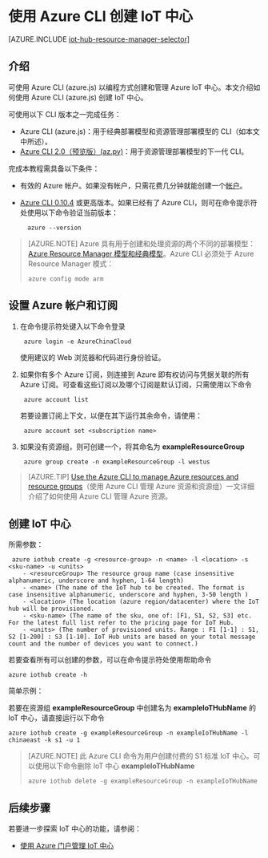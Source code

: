 <properties
    pageTitle="使用 Azure CLI (azure.js) 创建 IoT 中心 | Azure"
    description="如何使用跨平台的 Azure CLI (azure.js) 创建 Azure IoT 中心。"
    services="iot-hub"
    documentationcenter=".net"
    author="BeatriceOltean"
    manager="timlt"
    editor="" />
<tags
    ms.assetid="46a17831-650c-41d9-b228-445c5bb423d3"
    ms.service="iot-hub"
    ms.devlang="multiple"
    ms.topic="article"
    ms.tgt_pltfrm="na"
    ms.workload="na"
    ms.date="09/21/2016"
    wacn.date="01/23/2017"
    ms.author="boltean" />  


# 使用 Azure CLI 创建 IoT 中心
[AZURE.INCLUDE [iot-hub-resource-manager-selector](../../includes/iot-hub-resource-manager-selector.md)]

## 介绍
可使用 Azure CLI (azure.js) 以编程方式创建和管理 Azure IoT 中心。本文介绍如何使用 Azure CLI (azure.js) 创建 IoT 中心。

可使用以下 CLI 版本之一完成任务：

* Azure CLI (azure.js)：用于经典部署模型和资源管理部署模型的 CLI（如本文中所述）。
* [Azure CLI 2.0（预览版）(az.py)](/documentation/articles/iot-hub-create-using-cli/)：用于资源管理部署模型的下一代 CLI。

完成本教程需具备以下条件：

* 有效的 Azure 帐户。如果没有帐户，只需花费几分钟就能创建一个[帐户][lnk-free-trial]。
* [Azure CLI 0.10.4][lnk-CLI-install] 或更高版本。如果已经有了 Azure CLI，则可在命令提示符处使用以下命令验证当前版本：
  
        azure --version
  

> [AZURE.NOTE]
Azure 具有用于创建和处理资源的两个不同的部署模型：[Azure Resource Manager 模型和经典模型](/documentation/articles/resource-manager-deployment-model/)。Azure CLI 必须处于 Azure Resource Manager 模式：
> 
> `azure config mode arm`
> 

## 设置 Azure 帐户和订阅
1. 在命令提示符处键入以下命令登录
   
   
        azure login -e AzureChinaCloud
   
   使用建议的 Web 浏览器和代码进行身份验证。
2. 如果你有多个 Azure 订阅，则连接到 Azure 即有权访问与凭据关联的所有 Azure 订阅。可查看这些订阅以及哪个订阅是默认订阅，只需使用以下命令
   
   
        azure account list 
   

   若要设置订阅上下文，以便在其下运行其余命令，请使用：

   
        azure account set <subscription name>
   

3. 如果没有资源组，则可创建一个，将其命名为 **exampleResourceGroup**
   
        azure group create -n exampleResourceGroup -l westus
   

> [AZURE.TIP]
[Use the Azure CLI to manage Azure resources and resource groups][lnk-CLI-arm]（使用 Azure CLI 管理 Azure 资源和资源组）一文详细介绍了如何使用 Azure CLI 管理 Azure 资源。
> 
> 

## 创建 IoT 中心
所需参数：


     azure iothub create -g <resource-group> -n <name> -l <location> -s <sku-name> -u <units>  
        - <resourceGroup> The resource group name (case insensitive alphanumeric, underscore and hyphen, 1-64 length)
        - <name> (The name of the IoT hub to be created. The format is case insensitive alphanumeric, underscore and hyphen, 3-50 length )
        - <location> (The location (azure region/datacenter) where the IoT hub will be provisioned.
        - <sku-name> (The name of the sku, one of: [F1, S1, S2, S3] etc. For the latest full list refer to the pricing page for IoT Hub.
        - <units> (The number of provisioned units. Range : F1 [1-1] : S1, S2 [1-200] : S3 [1-10]. IoT Hub units are based on your total message count and the number of devices you want to connect.)

若要查看所有可以创建的参数，可以在命令提示符处使用帮助命令


    azure iothub create -h 

简单示例：

 若要在资源组 **exampleResourceGroup** 中创建名为 **exampleIoTHubName** 的 IoT 中心，请直接运行以下命令


    azure iothub create -g exampleResourceGroup -n exampleIoTHubName -l chinaeast -k s1 -u 1


> [AZURE.NOTE]
此 Azure CLI 命令为用户创建付费的 S1 标准 IoT 中心。可以使用以下命令删除 IoT 中心 **exampleIoTHubName**
> 
> `azure iothub delete -g exampleResourceGroup -n exampleIoTHubName`
> 

## 后续步骤

若要进一步探索 IoT 中心的功能，请参阅：

* [使用 Azure 门户管理 IoT 中心][lnk-portal]

<!-- Links -->

[lnk-free-trial]: /pricing/1rmb-trial/
[lnk-azure-portal]: https://portal.azure.cn/
[lnk-CLI-install]: /documentation/articles/xplat-cli-install/
[lnk-rest-api]: https://msdn.microsoft.com/zh-cn/library/mt589014.aspx
[lnk-CLI-arm]: /documentation/articles/xplat-cli-azure-resource-manager/

[lnk-sdks]: /documentation/articles/iot-hub-devguide-sdks/
[lnk-portal]: /documentation/articles/iot-hub-create-through-portal/

<!---HONumber=Mooncake_0116_2017-->